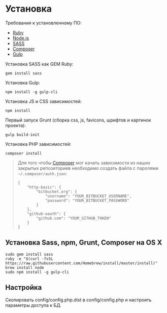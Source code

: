 Установка
=========

Требования к установленному ПО:

 * [Ruby](http://rubyinstaller.org/)
 * [Node.js](https://nodejs.org/en/download/)
 * [SASS](http://sass-lang.com/)
 * [Composer](https://getcomposer.org/download/)
 * [Gulp](http://gulpjs.com/)

Установка SASS как GEM Ruby:

```
gem install sass
```

Установка Gulp:

```
npm install -g gulp-cli
```

Установка JS и CSS зависимостей:

```
npm install
```

Первый запуск Grunt (сборка css, js, favicons, шрифтов и картинок проекта):

```
gulp build-init 
```

Установка PHP зависимостей:

```
composer install
```

> Для того чтобы [Composer](https://getcomposer.org/) мог качать зависимости из наших закрытых репозиториев необходимо
> создать файла с паролями `~/.composer/auth.json`:
>
> ```
> {
>     "http-basic": {
>         "bitbucket.org": {
>             "username": "YOUR_BITBUCKET_USERNAME",
>             "password": "YOUR_BITBUCKET_PASSWORD"
>         }
>     },
>     "github-oauth": {
>         "github.com": "YOUR_GITHUB_TOKEN"
>     }
> }
> ```


Установка Sass, npm, Grunt, Composer на OS X
--------------------------------------------
```
sudo gem install sass
ruby -e "$(curl -fsSL https://raw.githubusercontent.com/Homebrew/install/master/install)"
brew install node
sudo npm install -g gulp-cli
```

Настройка
---------

Скопировать config/config.php.dist в config/config.php и настроить параметры доступа к БД.